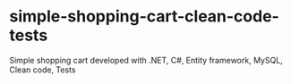 # simple-shopping-cart-clean-code-tests
Simple shopping cart developed with .NET, C#, Entity framework, MySQL, Clean code, Tests
